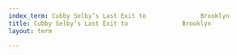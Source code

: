 ```yaml
---
index_term: Cubby Selby’s Last Exit to               Brooklyn
title: Cubby Selby’s Last Exit to               Brooklyn
layout: term

---
```

